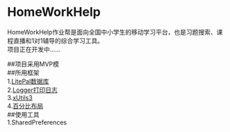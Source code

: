 # HomeWorkHelp
HomeWorkHelp作业帮是面向全国中小学生的移动学习平台，也是习题搜索、课程直播和1对1辅导的综合学习工具。<br/>
项目正在开发中......<br/>

##项目采用MVP模<br/>
##所用框架<br/>
  1.[LitePal数据库](https://github.com/jianghaijun/LitePal)<br/>
  2.[Logger打印日志](https://github.com/jianghaijun/logger)<br/>
  3.[xUtils3](https://github.com/jianghaijun/xUtils3)<br/>
  4.[百分比布局](https://github.com/jianghaijun/android-percent-support-extend)<br/>
##使用工具<br/>
  1.SharedPreferences
